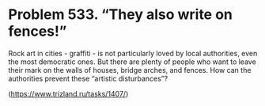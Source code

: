 # Problem 533. “They also write on fences!”

Rock art in cities - graffiti - is not particularly loved by local authorities, even the most democratic ones. But there are plenty of people who want to leave their mark on the walls of houses, bridge arches, and fences. How can the authorities prevent these “artistic disturbances”?

(https://www.trizland.ru/tasks/1407/)